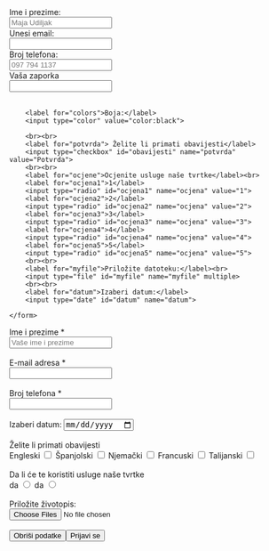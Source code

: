 <!DOCTYPE html>
<html>
<head>
    <meta charset="UTF-8">
    <meta name="description" content="Uvod u HTML">
    <meta name="keywords" content="HTML, CSS, JavaScript">
    <meta name="author" content="Maja U">
    <meta name="viewport" content="width=device-width, initial-scale=1.0">
    <title> Obrazac </title>
        </head>
<body>
    <form action="/action_page.php">
        <label for="fname">Ime i prezime:</label><br>
        <input type="text" id="fname" placeholder="Maja Udiljak"><br>
        <label for="email">Unesi email:</label><br>
        <input type="email" id="email" name="email"><br>
        <label for="phone">Broj telefona:</label><br>
        <input type="tel" id="phone" name="phone" placeholder="097 794 1137"pattern="[0-9]{3}-[0-9]{2}-[0-9]{3}" required><br>
        <label for="password">Vaša zaporka</label><br>
        <input type="password">
        <br><br>

        <label for="colors">Boja:</label>
        <input type="color" value="color:black">

        <br><br>
        <label for="potvrda"> Želite li primati obavijesti</label>
        <input type="checkbox" id="obavijesti" name="potvrda" value="Potvrda">
        <br><br>
        <label for="ocjene">Ocjenite usluge naše tvrtke</label><br>
        <label for="ocjena1">1</label>
        <input type="radio" id="ocjena1" name="ocjena" value="1">
        <label for="ocjena2">2</label>
        <input type="radio" id="ocjena2" name="ocjena" value="2">
        <label for="ocjena3">3</label>
        <input type="radio" id="ocjena3" name="ocjena" value="3">
        <label for="ocjena4">4</label>
        <input type="radio" id="ocjena4" name="ocjena" value="4">
        <label for="ocjena5">5</label>
        <input type="radio" id="ocjena5" name="ocjena" value="5">
        <br><br>
        <label for="myfile">Priložite datoteku:</label><br>
        <input type="file" id="myfile" name="myfile" multiple>
        <br><br>
        <label for="datum">Izaberi datum:</label>
        <input type="date" id="datum" name="datum">

    </form>
</body>
</html>


<!DOCTYPE html>
<html>
<head>
    <meta charset="UTF-8">
    <meta name="description" content="Uvod u HTML">
    <meta name="keywords" content="HTML, CSS, JavaScript">
    <meta name="author" content="Maja U">
    <meta name="viewport" content="width=device-width, initial-scale=1.0">
    <title> Obrazac </title>
    </head>
<body>
   <form action="/action_page.php" method="post">
    <label for="fname">Ime i prezime *</label><br>
    <input type="text" id="fname" placeholder="Vaše ime i prezime" required>
    <br><br>
    <label for="email">E-mail adresa *</label><br>
    <input type="email" id="email" name="email" required>
    <br><br>
    <label for="phone">Broj telefona *</label><br>
    <input type="tel" id="phone" name="phone" pattern="[0-9]{3}-[0-9]{2}-[0-9]{3}" required>
    <br><br>
    <label for="datum">Izaberi datum:</label>
    <input type="date" id="datum" name="datum">
    <br><br>
    <label for="jezici"> Želite li primati obavijesti</label><br>
    <label for="jezik1">Engleski</label>
    <input type="checkbox" id="jezik1" name="jezici" value="Engleski">
    <label for="jezik2">Španjolski</label>
    <input type="checkbox" id="jezik2" name="jezici" value="Španjolski">
    <label for="jezik3">Njemački</label>
    <input type="checkbox" id="jezik3" name="jezici" value="Njemački">
    <label for="jezik4">Francuski</label>
    <input type="checkbox" id="jezik4" name="jezici" value="Francuski">
    <label for="jezik5">Talijanski</label>
    <input type="checkbox" id="jezik5" name="jezici" value="Talijanski">
    <br><br>
    <label for="potvrda">Da li će te koristiti usluge naše tvrtke</label><br>
    <label for="ocjena1">da</label>
    <input type="radio" id="ocjena1" name="potvrda" value="1">
    <label for="ocjena2">da</label>
    <input type="radio" id="ocjena2" name="potvrda" value="2">
    <br><br>
    <label for="myfile">Priložite životopis:</label><br>
    <input type="file" id="myfile" name="myfile" multiple>
    <br><br>
    <button type="reset">Obriši podatke</button><input type="submit" value="Prijavi se">
</form>
</body>
</html>
